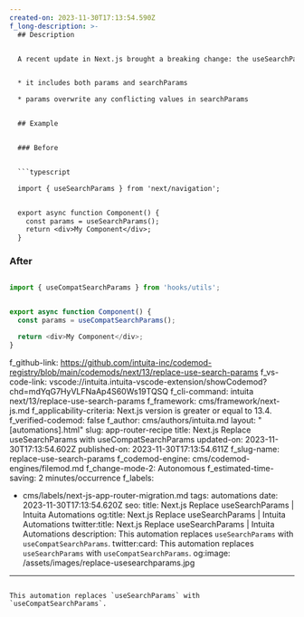 ```yaml
---
created-on: 2023-11-30T17:13:54.590Z
f_long-description: >-
  ## Description


  A recent update in Next.js brought a breaking change: the useSearchParams hook no longer includes params. To ease the migration, the new useCompatSearchParams hook can be used. This hook mimics the behavior of the old useSearchParams in two ways:


  * it includes both params and searchParams

  * params overwrite any conflicting values in searchParams


  ## Example


  ### Before


  ```typescript

  import { useSearchParams } from 'next/navigation';


  export async function Component() {
  	const params = useSearchParams();
  	return <div>My Component</div>;
  }

  ```


  ### After


  ```typescript

  import { useCompatSearchParams } from 'hooks/utils';


  export async function Component() {
  	const params = useCompatSearchParams();

  	return <div>My Component</div>;
  }

  ```
f_github-link: https://github.com/intuita-inc/codemod-registry/blob/main/codemods/next/13/replace-use-search-params
f_vs-code-link: vscode://intuita.intuita-vscode-extension/showCodemod?chd=mdYqG7HyVLFNaAp4S60Ws19TQSQ
f_cli-command: intuita next/13/replace-use-search-params
f_framework: cms/framework/next-js.md
f_applicability-criteria: Next.js version is greater or equal to 13.4.
f_verified-codemod: false
f_author: cms/authors/intuita.md
layout: "[automations].html"
slug: app-router-recipe
title: Next.js Replace useSearchParams with useCompatSearchParams
updated-on: 2023-11-30T17:13:54.602Z
published-on: 2023-11-30T17:13:54.611Z
f_slug-name: replace-use-search-params
f_codemod-engine: cms/codemod-engines/filemod.md
f_change-mode-2: Autonomous
f_estimated-time-saving: 2 minutes/occurrence
f_labels:
  - cms/labels/next-js-app-router-migration.md
tags: automations
date: 2023-11-30T17:13:54.620Z
seo:
  title: Next.js Replace useSearchParams | Intuita Automations
  og:title: Next.js Replace useSearchParams | Intuita Automations
  twitter:title: Next.js Replace useSearchParams | Intuita Automations
  description: This automation replaces `useSearchParams` with `useCompatSearchParams`.
  twitter:card: This automation replaces `useSearchParams` with `useCompatSearchParams`.
  og:image: /assets/images/replace-usesearchparams.jpg
---
```

This automation replaces `useSearchParams` with `useCompatSearchParams`.